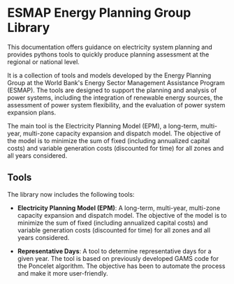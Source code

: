 
# ESMAP Energy Planning Group Library

This documentation offers guidance on electricity system planning and provides pythons tools to quickly produce planning assessment at the regional or national level.

It is a collection of tools and models developed by the Energy Planning Group at the World Bank's Energy Sector Management Assistance Program (ESMAP). The tools are designed to support the planning and analysis of power systems, including the integration of renewable energy sources, the assessment of power system flexibility, and the evaluation of power system expansion plans.

The main tool is the Electricity Planning Model (EPM), a long-term, multi-year, multi-zone capacity expansion and dispatch model. The objective of the model is to minimize the sum of fixed (including annualized capital costs) and variable generation costs (discounted for time) for all zones and all years considered.

## Tools

The library now includes the following tools:

- **Electricity Planning Model (EPM)**: A long-term, multi-year, multi-zone capacity expansion and dispatch model. The objective of the model is to minimize the sum of fixed (including annualized capital costs) and variable generation costs (discounted for time) for all zones and all years considered.

- **Representative Days**: A tool to determine representative days for a given year. The tool is based on previously developed GAMS code for the Poncelet algorithm. The objective has been to automate the process and make it more user-friendly.